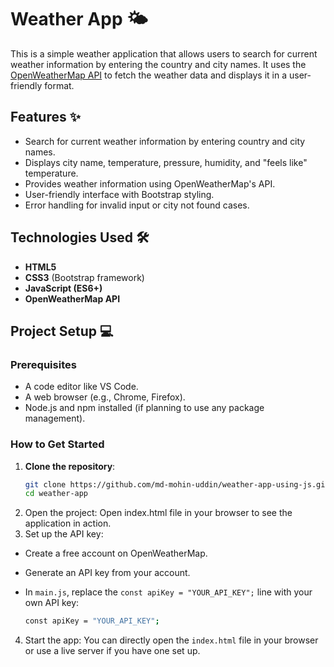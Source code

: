 # Weather App 🌤️

This is a simple weather application that allows users to search for current weather information by entering the country and city names. It uses the [OpenWeatherMap API](https://openweathermap.org/api) to fetch the weather data and displays it in a user-friendly format.

## Features ✨

- Search for current weather information by entering country and city names.
- Displays city name, temperature, pressure, humidity, and "feels like" temperature.
- Provides weather information using OpenWeatherMap's API.
- User-friendly interface with Bootstrap styling.
- Error handling for invalid input or city not found cases.

## Technologies Used 🛠️

- **HTML5**
- **CSS3** (Bootstrap framework)
- **JavaScript (ES6+)**
- **OpenWeatherMap API**

## Project Setup 💻

### Prerequisites

- A code editor like VS Code.
- A web browser (e.g., Chrome, Firefox).
- Node.js and npm installed (if planning to use any package management).

### How to Get Started

1. **Clone the repository**:
   ```bash
   git clone https://github.com/md-mohin-uddin/weather-app-using-js.git
   cd weather-app
2. Open the project: Open index.html file in your browser to see the application in action. 
3. Set up the API key:

- Create a free account on OpenWeatherMap.
- Generate an API key from your account.
- In `main.js`, replace the `const apiKey = "YOUR_API_KEY";` line with your own API key:
  
  ```bash
  const apiKey = "YOUR_API_KEY";
  ```
4. Start the app: You can directly open the `index.html` file in your browser or use a live server if you have one set up. 

